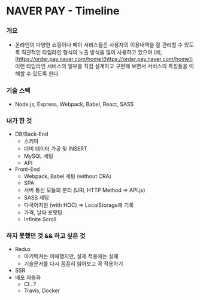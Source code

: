 # NAVER PAY - Timeline

### 개요

- 온라인의 다양한 쇼핑이나 페이 서비스들은 사용자의 이용내역을 잘 관리할 수 있도록 직관적인 타임라인 형식의 노출 방식을 많이 사용하고 있으며 (예, [https://order.pay.naver.com/home](https://order.pay.naver.com/home)) 이런 타임라인 서비스의 일부를 직접 설계하고 구현해 보면서 서비스의 특징들을 이해할 수 있도록 한다.

### 기술 스택

- Node.js, Express, Webpack, Babel, React, SASS

### 내가 한 것

- DB/Back-End
    - 스키마
    - 더미 데이터 가공 및 INSERT
    - MySQL 세팅
    - API
- Front-End
    - Webpack, Babel 세팅 (without CRA)
    - SPA
    - 서버 통신 모듈의 분리 (URI, HTTP Method ⇒ API.js)
    - SASS 세팅
    - 다국어지원 (with HOC) ⇒ LocalStorage에 기록
    - 가격, 날짜 포맷팅
    - Infinite Scroll

     

### 하지 못했던 것 && 하고 싶은 것

- Redux
    - 아키텍쳐는 이해했지만, 실제 적용에는 실패
    - 기술문서를 다시 꼼꼼히 읽어보고 꼭 적용하기
- SSR
- 배포 자동화
    - CI...?
    - Travis, Docker

